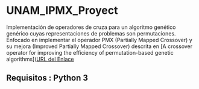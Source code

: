 # UNAM_IPMX_Proyect
Implementación de operadores de cruza para un algoritmo genético genérico cuyas representaciones de problemas son permutaciones. Enfocado en implementar el operador PMX (Partially Mapped Crossover) y su mejora (Improved Partially Mapped Crossover) descrita en [A crossover operator for improving the efficiency of permutation-based genetic algorithms]([URL del Enlace](https://www.sciencedirect.com/science/article/abs/pii/S0957417420302050?casa_token=CG6i4BQlFOQAAAAA:nLkUWj7xPbZy06ALiW8eOyXG5avLBMGfrYqnqrsj-ybv8ktjiCFkjiAe80HYU_uX1H0P4HKsdtU6)

## Requisitos : Python 3
